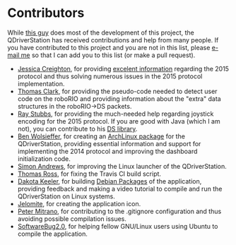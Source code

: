 # Contributors

While [this guy](https://github.com/alex-spataru) does most of the development of this project, the QDriverStation has received contributions and help from many people. If you have contributed to this project and you are not in this list, please [e-mail me](mailto:alex_spataru@outlook.com) so that I can add you to this list (or make a pull request).

- [Jessica Creighton](https://github.com/jcreigh), for providing [excelent information](https://github.com/jcreigh/FRCDriverStation/wiki) regarding the 2015 protocol and thus solving numerous issues in the 2015 protocol implementation.
- [Thomas Clark](https://github.com/ThomasJClark), for providing the pseudo-code needed to detect user code on the roboRIO and providing information about the "extra" data structures in the roboRIO->DS packets.
- [Ray Stubbs](https://github.com/raystubbs), for providing the much-needed help regarding joystick encoding for the 2015 protocol. If you are good with Java (which I am not), you can contribute to his [DS library](https://github.com/raystubbs/RioComAPI).
- [Ben Wolsieffer](https://github.com/lopsided98), for creating an [ArchLinux package](https://aur.archlinux.org/packages/qdriverstation-git/) for the QDriverStation, providing essential information and support for implementing the 2014 protocol and improving the dashboard initialization code.
- [Simon Andrews](https://github.com/simon-andrews), for improving the Linux launcher of the QDriverStation.
- [Thomas Ross](https://github.com/thomassross), for fixing the Travis CI build script.
- [Dakota Keeler](https://github.com/BearzRobotics), for building  [Debian Packages](https://drive.google.com/file/d/0BwmIj7Fz03lXZ1JjYnhLVVdRR0E/view?usp=sharing) of the application, providing feedback and making a video tutorial to compile and run the QDriverStation on Linux systems.
- [Jelomite](https://github.com/jelomite), for creating the application icon.
- [Peter Mitrano](https://github.com/PeterMitrano), for contributing to the .gitignore configuration and thus avoiding possible compilation issues.
- [SoftwareBug2.0](http://www.chiefdelphi.com/forums/member.php?u=7765), for helping fellow GNU/Linux users using Ubuntu to compile the application.
